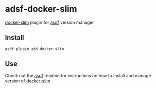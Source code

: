 # adsf-docker-slim

[docker-slim]([http://dockersl.im/](https://slimtoolkit.org/)) plugin for [asdf](https://github.com/asdf-vm/asdf) version manager

## Install

```shell
asdf plugin add docker-slim
```

## Use

Check out the [asdf](https://github.com/asdf-vm/asdf) readme for instructions on how to install and manage version of [docker-slim](https://slimtoolkit.org/).
